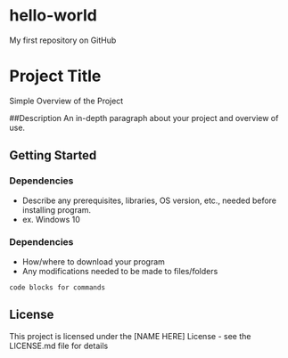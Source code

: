 # hello-world
My first repository on GitHub


# Project Title
Simple Overview of the Project

##Description
An in-depth paragraph about your project and overview of use.

## Getting Started

### Dependencies
- Describe any prerequisites, libraries, OS version, etc., needed before installing program.
- ex. Windows 10

### Dependencies
- How/where to download your program
- Any modifications needed to be made to files/folders

``code blocks for commands``

## License
This project is licensed under the [NAME HERE] License - see the LICENSE.md file for details

